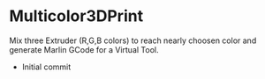 # Multicolor3DPrint

Mix three Extruder (R,G,B colors) to reach nearly choosen color and generate Marlin GCode for a Virtual Tool.

- Initial commit
